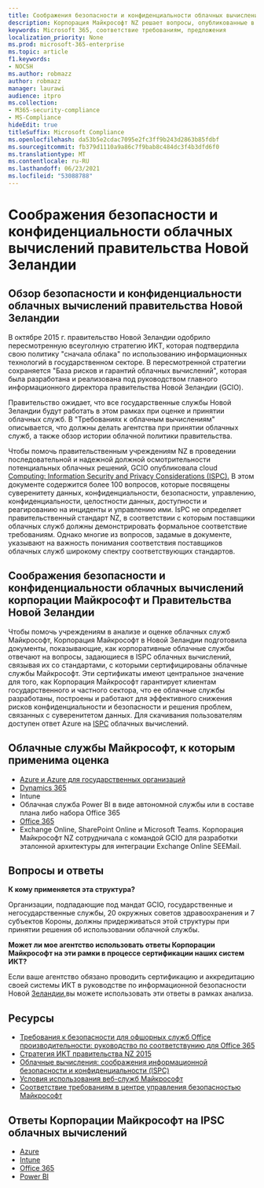 ```yaml
---
title: Соображения безопасности и конфиденциальности облачных вычислений правительства Новой Зеландии
description: Корпорация Майкрософт NZ решает вопросы, опубликованные в платформе облачных вычислений Новой Зеландии.
keywords: Microsoft 365, соответствие требованиям, предложения
localization_priority: None
ms.prod: microsoft-365-enterprise
ms.topic: article
f1.keywords:
- NOCSH
ms.author: robmazz
author: robmazz
manager: laurawi
audience: itpro
ms.collection:
- M365-security-compliance
- MS-Compliance
hideEdit: true
titleSuffix: Microsoft Compliance
ms.openlocfilehash: da53b5e2cdac7095e2fc3ff9b243d2863b85fdbf
ms.sourcegitcommit: fb379d1110a9a86c7f9bab8c484dc3f4b3dfd6f0
ms.translationtype: MT
ms.contentlocale: ru-RU
ms.lasthandoff: 06/23/2021
ms.locfileid: "53088788"
---
```

# <a name="new-zealand-government-cloud-computing-security-and-privacy-considerations"></a>Соображения безопасности и конфиденциальности облачных вычислений правительства Новой Зеландии

## <a name="new-zealand-government-cloud-computing-security-and-privacy-overview"></a>Обзор безопасности и конфиденциальности облачных вычислений правительства Новой Зеландии

В октябре 2015 г. правительство Новой Зеландии одобрило пересмотренную всеуголную стратегию ИКТ, которая подтвердила свою политику "сначала облака" по использованию информационных технологий в государственном секторе. В пересмотренной стратегии сохраняется "База рисков и гарантий облачных вычислений", которая была разработана и реализована под руководством главного информационного директора правительства Новой Зеландии (GCIO).

Правительство ожидает, что все государственные службы Новой Зеландии будут работать в этом рамках при оценке и принятии облачных служб. В "Требованиях к облачным вычислениям" описывается, что должны делать агентства при принятии облачных служб, а также обзор истории облачной политики правительства.

Чтобы помочь правительственным учреждениям NZ в проведении последовательной и надежной должной осмотрительности потенциальных облачных решений, GCIO опубликовала cloud [Computing: Information Security and Privacy Considerations (ISPC).](https://www.digital.govt.nz/dmsdocument/1~cloud-computing-information-security-and-privacy-considerations/html) В этом документе содержится более 100 вопросов, которые посвящены суверенитету данных, конфиденциальности, безопасности, управлению, конфиденциальности, целостности данных, доступности и реагированию на инциденты и управлению ими. IsPC не определяет правительственный стандарт NZ, в соответствии с которым поставщики облачных служб должны демонстрировать формальное соответствие требованиям. Однако многие из вопросов, задамые в документе, указывают на важность понимания соответствия поставщиков облачных служб широкому спектру соответствующих стандартов.

## <a name="microsoft-and-new-zealand-government-cloud-computing-security-and-privacy-considerations"></a>Соображения безопасности и конфиденциальности облачных вычислений корпорации Майкрософт и Правительства Новой Зеландии

Чтобы помочь учреждениям в анализе и оценке облачных служб Майкрософт, Корпорация Майкрософт в Новой Зеландии подготовила документы, показывающие, как корпоративные облачные службы отвечают на вопросы, задающиеся в ISPC облачных вычислений, связывая их со стандартами, с которыми сертифицированы облачные службы Майкрософт. Эти сертификаты имеют центральное значение для того, как Корпорация Майкрософт гарантирует клиентам государственного и частного сектора, что ее облачные службы разработаны, построены и работают для эффективного снижения рисков конфиденциальности и безопасности и решения проблем, связанных с суверенитетом данных. Для скачивания пользователям доступен ответ Azure на [ISPC](https://azure.microsoft.com/resources/microsoft-azure-response-to-nz-gcio-cloud-computing-information-security-privacy-considerations/) облачных вычислений.

## <a name="microsoft-in-scope-cloud-services"></a>Облачные службы Майкрософт, к которым применима оценка

- [Azure и Azure для государственных организаций](https://aka.ms/AzureCompliance)
- [Dynamics 365](https://aka.ms/d365-compliance-list)
- Intune
- Облачная служба Power BI в виде автономной службы или в составе плана либо набора Office 365
- [Office 365](https://go.microsoft.com/fwlink/p/?LinkID=2077751)
- Exchange Online, SharePoint Online и Microsoft Teams. Корпорация Майкрософт NZ сотрудничала с командой GCIO для разработки эталонной архитектуры для интеграции Exchange Online SEEMail.

## <a name="frequently-asked-questions"></a>Вопросы и ответы

**К кому применяется эта структура?**

Организации, подпадающие под мандат GCIO, государственные и негосударственные службы, 20 окружных советов здравоохранения и 7 субъектов Короны, должны придерживаться этой структуры при принятии решения об использовании облачной службы.

**Может ли мое агентство использовать ответы Корпорации Майкрософт на эти рамки в процессе сертификации наших систем ИКТ?**

Если ваше агентство обязано проводить сертификацию и аккредитацию своей системы ИКТ в руководстве по информационной безопасности Новой [Зеландии,](https://go.microsoft.com/fwlink/p/?linkid=2099496)вы можете использовать эти ответы в рамках анализа.

## <a name="resources"></a>Ресурсы

- [Требования к безопасности для офшорных служб Office производительности: руководство по соответствунию для Office 365](https://aka.ms/o365-gcio-conformance-guidance)
- [Стратегия ИКТ правительства NZ 2015](https://www.ict.govt.nz/strategy-and-action-plan/strategy/)
- [Облачные вычисления: соображения информационной безопасности и конфиденциальности (ISPC)](https://www.digital.govt.nz/standards-and-guidance/technology-and-architecture/cloud-services/)
- [Условия использования веб-служб Майкрософт](https://aka.ms/Online-Services-Terms)
- [Соответствие требованиям в центре управления безопасностью Майкрософт](https://www.microsoft.com/trust-center/compliance/compliance-overview)

## <a name="microsoft-responses-to-cloud-computing-ipsc"></a>Ответы Корпорации Майкрософт на IPSC облачных вычислений

- [Azure](https://aka.ms/Azure-NZ-response)
- [Intune](https://aka.ms/Intune-NZ-response)
- [Office 365](https://aka.ms/O365-NZ-Response)
- [Power BI](https://download.microsoft.com/download/5/1/7/51726B9B-2E76-49C4-9D4F-A36BF025CB93/Response-to-GCIO-105-questions-Power-BI.pdf)
